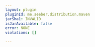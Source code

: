 ```yaml
---
layout: plugin
pluginId: me.seeber.distribution.maven
jarSha1: INVALID
isJarAvailable: false
error: NONE
violations: []

---
```

